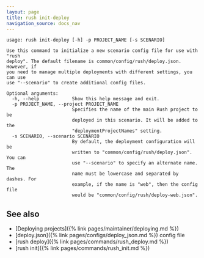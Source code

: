 ```yaml
---
layout: page
title: rush init-deploy
navigation_source: docs_nav
---
```


```
usage: rush init-deploy [-h] -p PROJECT_NAME [-s SCENARIO]

Use this command to initialize a new scenario config file for use with "rush
deploy". The default filename is common/config/rush/deploy.json. However, if
you need to manage multiple deployments with different settings, you can use
use "--scenario" to create additional config files.

Optional arguments:
  -h, --help            Show this help message and exit.
  -p PROJECT_NAME, --project PROJECT_NAME
                        Specifies the name of the main Rush project to be
                        deployed in this scenario. It will be added to the
                        "deploymentProjectNames" setting.
  -s SCENARIO, --scenario SCENARIO
                        By default, the deployment configuration will be
                        written to "common/config/rush/deploy.json". You can
                        use "--scenario" to specify an alternate name. The
                        name must be lowercase and separated by dashes. For
                        example, if the name is "web", then the config file
                        would be "common/config/rush/deploy-web.json".
```

## See also

- [Deploying projects]({% link pages/maintainer/deploying.md %})
- [deploy.json]({% link pages/configs/deploy_json.md %}) config file
- [rush deploy]({% link pages/commands/rush_deploy.md %})
- [rush init]({% link pages/commands/rush_init.md %})

